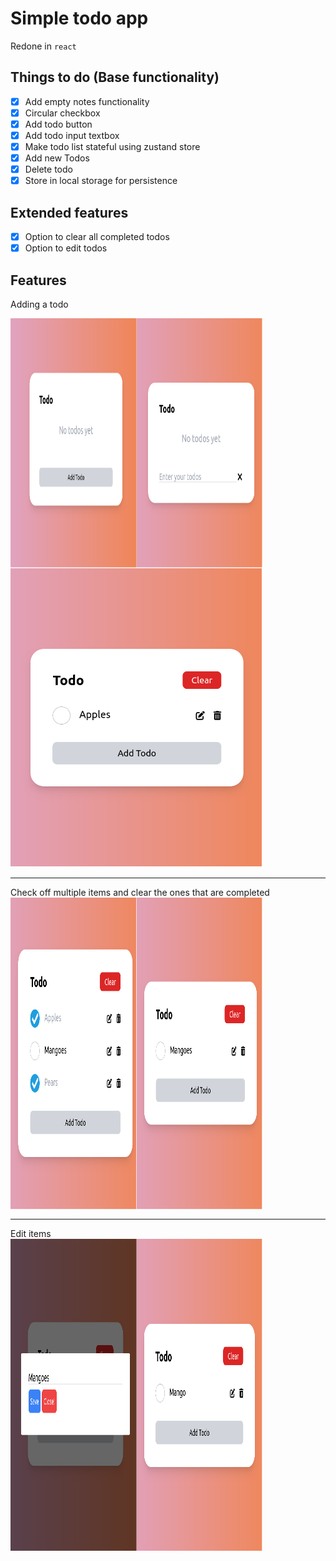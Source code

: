 # Simple todo app

Redone in `react`

## Things to do (Base functionality)

- [x] Add empty notes functionality
- [x] Circular checkbox
- [x] Add todo button
- [x] Add todo input textbox
- [x] Make todo list stateful using zustand store
- [x] Add new Todos
- [x] Delete todo
- [x] Store in local storage for persistence

## Extended features

- [x] Option to clear all completed todos
- [x] Option to edit todos

## Features
Adding a todo
<div style="display: flex;">
    <img src="img/empty.png" alt="Image 1" style="width: 40%; height:400px;" />
    <img src="img/enter.png" alt="Image 2" style="width: 40%; height:400px;" />
</div>
    <img src="img/added.png" alt="Image 2" style="width: 80%;"/>
<hr/>
Check off multiple items and clear the ones that are completed
<div style="display: flex;">
    <img src="img/sel-multiple.png" alt="Image 1" style="width: 40%; height:500px;" />
    <img src="img/before-edit.png" alt="Image 2" style="width: 40%; height:500px;" />
</div>

<hr/>
Edit items
<div style="display: flex;">
    <img src="img/during-edit.png" alt="Image 1" style="width: 40%; height:500px;" />
    <img src="img/after-edit.png" alt="Image 2" style="width: 40%; height:500px;" />
</div>


